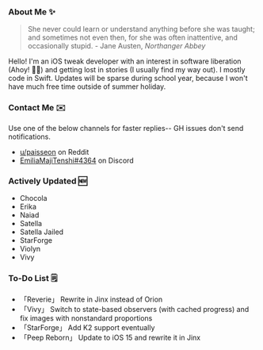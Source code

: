 ### About Me ✨
> She never could learn or understand anything before she was taught; and sometimes not even then, for she was often inattentive, and occasionally stupid. - Jane Austen, *Northanger Abbey*

Hello! I'm an iOS tweak developer with an interest in software liberation (Ahoy! 🏴‍☠️) and getting lost in stories (I usually find my way out). I mostly code in Swift. Updates will be sparse during school year, because I won't have much free time outside of summer holiday.

### Contact Me ✉️
Use one of the below channels for faster replies-- GH issues don't send notifications.

- [u/paisseon](https://reddit.com/u/paisseon) on Reddit
- [EmiliaMajiTenshi#4364](https://discord.gg/cypwn) on Discord

### Actively Updated 🆕
- Chocola
- Erika
- Naiad
- Satella
- Satella Jailed
- StarForge
- Violyn
- Vivy

### To-Do List 🗒
- 「Reverie」     Rewrite in Jinx instead of Orion
- 「Vivy」        Switch to state-based observers (with cached progress) and fix images with nonstandard proportions
- 「StarForge」   Add K2 support eventually
- 「Peep Reborn」 Update to iOS 15 and rewrite it in Jinx

